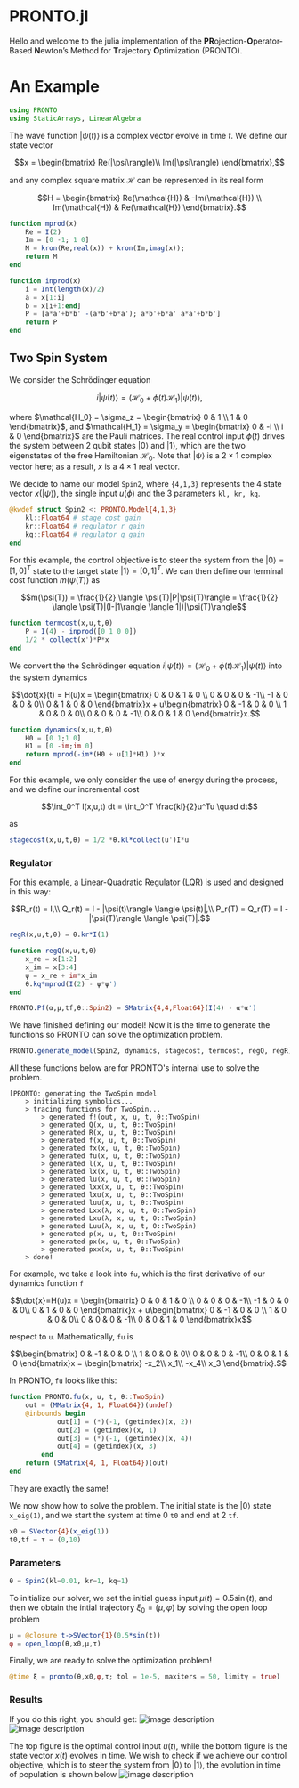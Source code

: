# PRONTO.jl

Hello and welcome to the julia implementation of the **PR**ojection-**O**perator-Based **N**ewton’s Method for **T**rajectory **O**ptimization (PRONTO).


# An Example
```julia
using PRONTO
using StaticArrays, LinearAlgebra
```
The wave function $|\psi(t)\rangle$ is a complex vector evolve in time $t$. We define our state vector 
```math
x = \begin{bmatrix}
Re(|\psi\rangle)\\
Im(|\psi\rangle) 
\end{bmatrix},
``` 
and any complex square matrix $\mathcal{H}$ can be represented in its real form 
```math
H = \begin{bmatrix}
Re(\mathcal{H}) & -Im(\mathcal{H}) \\
Im(\mathcal{H}) & Re(\mathcal{H})
\end{bmatrix}.
```

```julia
function mprod(x) 
    Re = I(2) 
    Im = [0 -1; 1 0] 
    M = kron(Re,real(x)) + kron(Im,imag(x)); 
    return M 
end

function inprod(x) 
    i = Int(length(x)/2) 
    a = x[1:i] 
    b = x[i+1:end] 
    P = [a*a'+b*b' -(a*b'+b*a'); a*b'+b*a' a*a'+b*b'] 
    return P
end
```

## Two Spin System
We consider the Schrödinger equation
```math
i|\dot{\psi}(t)\rangle = (\mathcal{H_0} + \phi(t)\mathcal{H_1})|\psi(t)\rangle,
```
where $\mathcal{H_0} = \sigma_z = \begin{bmatrix}
0 & 1 \\
1 & 0
\end{bmatrix}$, and $\mathcal{H_1} = \sigma_y = \begin{bmatrix}
0 & -i \\
i & 0
\end{bmatrix}$ are the Pauli matrices. The real control input $\phi(t)$ drives the system between 2 qubit states $|0\rangle$ and $|1\rangle$, which are the two eigenstates of the free Hamiltonian $\mathcal{H_0}$. Note that $|\psi \rangle$ is a $2 \times 1$ complex vector here; as a result, $x$ is a $4 \times 1$ real vector. 

We decide to name our model `Spin2`, where `{4,1,3}` represents the 4 state vector $x (|\psi\rangle)$, the single input $u (\phi)$ and the 3 parameters `kl, kr, kq`.

```julia
@kwdef struct Spin2 <: PRONTO.Model{4,1,3}
    kl::Float64 # stage cost gain
    kr::Float64 # regulator r gain
    kq::Float64 # regulator q gain
end
```

For this example, the control objective is to steer the system from the $|0\rangle = [1, 0]^T$ state to the target state $|1\rangle = [0, 1]^T$. We can then define our terminal cost function $m(\psi(T))$ as 
```math
m(\psi(T)) = \frac{1}{2} \langle \psi(T)|P|\psi(T)\rangle = \frac{1}{2} \langle \psi(T)|(I-|1\rangle \langle 1|)|\psi(T)\rangle
```

```julia
function termcost(x,u,t,θ)
    P = I(4) - inprod([0 1 0 0])
    1/2 * collect(x')*P*x
end
```

We convert the the Schrödinger equation
$i|\dot{\psi}(t)\rangle = (\mathcal{H_0} + \phi(t)\mathcal{H_1})|\psi(t)\rangle$ into the system dynamics 
```math
\dot{x}(t) = H(u)x = \begin{bmatrix}
0 & 0 & 1 & 0 \\
0 & 0 & 0 & -1\\
-1 & 0 & 0 & 0\\
0 & 1 & 0 & 0
\end{bmatrix}x + u\begin{bmatrix}
0 & -1 & 0 & 0 \\
1 & 0 & 0 & 0\\
0 & 0 & 0 & -1\\
0 & 0 & 1 & 0
\end{bmatrix}x.
```

```julia
function dynamics(x,u,t,θ)
    H0 = [0 1;1 0]
    H1 = [0 -im;im 0]
    return mprod(-im*(H0 + u[1]*H1) )*x
end
```

For this example, we only consider the use of energy during the process, and we define our incremental cost
```math
\int_0^T l(x,u,t) dt = \int_0^T \frac{kl}{2}u^Tu \quad dt
```
as

```julia
stagecost(x,u,t,θ) = 1/2 *θ.kl*collect(u')I*u
```

### Regulator
For this example, a Linear-Quadratic Regulator (LQR) is used and designed in this way:
```math
R_r(t) = I,\\
Q_r(t) = I - |\psi(t)\rangle \langle \psi(t)|,\\
P_r(T) = Q_r(T) = I - |\psi(T)\rangle \langle \psi(T)|.
``` 
```julia
regR(x,u,t,θ) = θ.kr*I(1)

function regQ(x,u,t,θ) 
    x_re = x[1:2] 
    x_im = x[3:4] 
    ψ = x_re + im*x_im 
    θ.kq*mprod(I(2) - ψ*ψ')
end

PRONTO.Pf(α,μ,tf,θ::Spin2) = SMatrix{4,4,Float64}(I(4) - α*α')
```

We have finished defining our model! Now it is the time to generate the functions so PRONTO can solve the optimization problem.

```julia
PRONTO.generate_model(Spin2, dynamics, stagecost, termcost, regQ, regR)
```
All these functions below are for PRONTO's internal use to solve the problem.
```
[PRONTO: generating the TwoSpin model
    > initializing symbolics...
    > tracing functions for TwoSpin...
        > generated f!(out, x, u, t, θ::TwoSpin)
        > generated Q(x, u, t, θ::TwoSpin)
        > generated R(x, u, t, θ::TwoSpin)
        > generated f(x, u, t, θ::TwoSpin)
        > generated fx(x, u, t, θ::TwoSpin)
        > generated fu(x, u, t, θ::TwoSpin)
        > generated l(x, u, t, θ::TwoSpin)
        > generated lx(x, u, t, θ::TwoSpin)
        > generated lu(x, u, t, θ::TwoSpin)
        > generated lxx(x, u, t, θ::TwoSpin)
        > generated lxu(x, u, t, θ::TwoSpin)
        > generated luu(x, u, t, θ::TwoSpin)
        > generated Lxx(λ, x, u, t, θ::TwoSpin)
        > generated Lxu(λ, x, u, t, θ::TwoSpin)
        > generated Luu(λ, x, u, t, θ::TwoSpin)
        > generated p(x, u, t, θ::TwoSpin)
        > generated px(x, u, t, θ::TwoSpin)
        > generated pxx(x, u, t, θ::TwoSpin)
    > done!
```
For example, we take a look into `fu`, which is the first derivative of our dynamics function `f` 
```math
\dot{x}=H(u)x = \begin{bmatrix}
0 & 0 & 1 & 0 \\
0 & 0 & 0 & -1\\
-1 & 0 & 0 & 0\\
0 & 1 & 0 & 0
\end{bmatrix}x + u\begin{bmatrix}
0 & -1 & 0 & 0 \\
1 & 0 & 0 & 0\\
0 & 0 & 0 & -1\\
0 & 0 & 1 & 0
\end{bmatrix}x
``` 
respect to `u`. Mathematically, `fu` is
```math
\begin{bmatrix}
0 & -1 & 0 & 0 \\
1 & 0 & 0 & 0\\
0 & 0 & 0 & -1\\
0 & 0 & 1 & 0
\end{bmatrix}x = \begin{bmatrix}
                    -x_2\\
                    x_1\\
                    -x_4\\
                    x_3
                 \end{bmatrix}.
```

In PRONTO, `fu` looks like this:
```julia
function PRONTO.fu(x, u, t, θ::TwoSpin)
    out = (MMatrix{4, 1, Float64})(undef)
    @inbounds begin
            out[1] = (*)(-1, (getindex)(x, 2))
            out[2] = (getindex)(x, 1)
            out[3] = (*)(-1, (getindex)(x, 4))
            out[4] = (getindex)(x, 3)
        end
    return (SMatrix{4, 1, Float64})(out)
end
```
They are exactly the same!



We now show how to solve the problem. The initial state is the $|0\rangle$ state `x_eig(1)`, and we start the system at time $0$ `t0` and end at $2$ `tf`.

```julia
x0 = SVector{4}(x_eig(1))
t0,tf = τ = (0,10)
```

### Parameters
```julia
θ = Spin2(kl=0.01, kr=1, kq=1)
```

To initialize our solver, we set the initial guess input $\mu(t) = 0.5\sin(t)$, and then we obtain the intial trajectory $\xi_0 = (\mu,\varphi)$ by solving the open loop problem

```julia
μ = @closure t->SVector{1}(0.5*sin(t))
φ = open_loop(θ,x0,μ,τ)
```

Finally, we are ready to solve the optimization problem! 

```julia
@time ξ = pronto(θ,x0,φ,τ; tol = 1e-5, maxiters = 50, limitγ = true)
```


### Results
If you do this right, you should get:
![image description](./Uopt.jpg)
![image description](./Xopt.jpg)

The top figure is the optimal control input $u(t)$, while the bottom figure is the state vector $x(t)$ evolves in time. We wish to check if we achieve our control objective, which is to steer the system from $|0\rangle$ to $|1\rangle$, the evolution in time of population is shown below
![image description](./Popt.jpg)   
